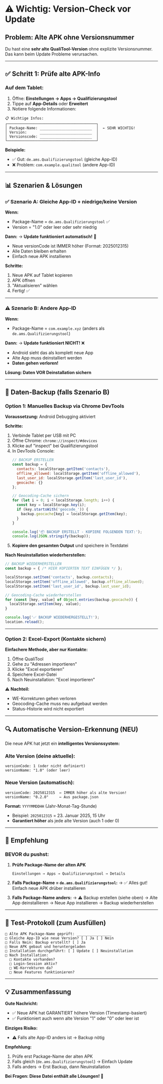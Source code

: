 # ⚠️ Wichtig: Version-Check vor Update

## Problem: Alte APK ohne Versionsnummer

Du hast eine **sehr alte QualiTool-Version** ohne explizite Versionsnummer. Das kann beim Update Probleme verursachen.

---

## ✅ Schritt 1: Prüfe alte APK-Info

### Auf dem Tablet:
1. Öffne: **Einstellungen → Apps → Qualifizierungstool**
2. Tippe auf **App-Details** oder **Erweitert**
3. Notiere folgende Informationen:

```
📋 Wichtige Infos:
┌─────────────────────────────────────────┐
│ Package-Name: ________________________  │  ← SEHR WICHTIG!
│ Version:      ________________________  │
│ Versionscode: ________________________  │
└─────────────────────────────────────────┘
```

**Beispiele:**
- ✅ Gut: `de.ams.Qualifizierungstool` (gleiche App-ID)
- ❌ Problem: `com.example.qualitool` (andere App-ID)

---

## 📊 Szenarien & Lösungen

### ✅ Szenario A: Gleiche App-ID + niedrige/keine Version
**Wenn:**
- Package-Name = `de.ams.Qualifizierungstool` ✅
- Version = "1.0" oder leer oder sehr niedrig

**Dann:**
→ **Update funktioniert automatisch!** 🎉
- Neue versionCode ist IMMER höher (Format: 2025012315)
- Alle Daten bleiben erhalten
- Einfach neue APK installieren

**Schritte:**
1. Neue APK auf Tablet kopieren
2. APK öffnen
3. "Aktualisieren" wählen
4. Fertig! ✅

---

### ⚠️ Szenario B: Andere App-ID
**Wenn:**
- Package-Name = `com.example.xyz` (anders als `de.ams.Qualifizierungstool`)

**Dann:**
→ **Update funktioniert NICHT!** ❌
- Android sieht das als komplett neue App
- Alte App muss deinstalliert werden
- **Daten gehen verloren!**

**Lösung: Daten VOR Deinstallation sichern**

---

## 💾 Daten-Backup (falls Szenario B)

### Option 1: Manuelles Backup via Chrome DevTools

**Voraussetzung:** Android Debugging aktiviert

**Schritte:**
1. Verbinde Tablet per USB mit PC
2. Öffne Chrome: `chrome://inspect/#devices`
3. Klicke auf "inspect" bei Qualifizierungstool
4. In DevTools Console:
   ```javascript
   // BACKUP ERSTELLEN
   const backup = {
     contacts: localStorage.getItem('contacts'),
     offline_allowed: localStorage.getItem('offline_allowed'),
     last_user_id: localStorage.getItem('last_user_id'),
     geocache: {}
   };
   
   // Geocoding-Cache sichern
   for (let i = 0; i < localStorage.length; i++) {
     const key = localStorage.key(i);
     if (key.startsWith('geocode_')) {
       backup.geocache[key] = localStorage.getItem(key);
     }
   }
   
   console.log('📦 BACKUP ERSTELLT - KOPIERE FOLGENDEN TEXT:');
   console.log(JSON.stringify(backup));
   ```
5. **Kopiere den gesamten Output** und speichere in Textdatei

**Nach Neuinstallation wiederherstellen:**
```javascript
// BACKUP WIEDERHERSTELLEN
const backup = { /* HIER KOPIERTEN TEXT EINFÜGEN */ };

localStorage.setItem('contacts', backup.contacts);
localStorage.setItem('offline_allowed', backup.offline_allowed);
localStorage.setItem('last_user_id', backup.last_user_id);

// Geocoding-Cache wiederherstellen
for (const [key, value] of Object.entries(backup.geocache)) {
  localStorage.setItem(key, value);
}

console.log('✅ BACKUP WIEDERHERGESTELLT!');
location.reload();
```

---

### Option 2: Excel-Export (Kontakte sichern)

**Einfachere Methode, aber nur Kontakte:**

1. Öffne QualiTool
2. Gehe zu "Adressen importieren"
3. Klicke "Excel exportieren"
4. Speichere Excel-Datei
5. Nach Neuinstallation: "Excel importieren"

⚠️ **Nachteil:**
- WE-Korrekturen gehen verloren
- Geocoding-Cache muss neu aufgebaut werden
- Status-Historie wird nicht exportiert

---

## 🔍 Automatische Version-Erkennung (NEU)

Die neue APK hat jetzt ein **intelligentes Versionssystem:**

### Alte Version (deine aktuelle):
```
versionCode: 1 (oder nicht definiert)
versionName: "1.0" (oder leer)
```

### Neue Version (automatisch):
```
versionCode: 2025012315  ← IMMER höher als alte Version!
versionName: "0.2.0"     ← Aus package.json
```

**Format:** `YYYYMMDDHH` (Jahr-Monat-Tag-Stunde)
- Beispiel: `2025012315` = 23. Januar 2025, 15 Uhr
- **Garantiert höher** als jede alte Version (auch 1 oder 0)

---

## 🎯 Empfehlung

### BEVOR du pushst:

1. **Prüfe Package-Name der alten APK**
   ```
   Einstellungen → Apps → Qualifizierungstool → Details
   ```

2. **Falls Package-Name = `de.ams.Qualifizierungstool`:**
   → ✅ Alles gut! Einfach neue APK drüber installieren

3. **Falls Package-Name anders:**
   → ⚠️ Backup erstellen (siehe oben)
   → Alte App deinstallieren
   → Neue App installieren
   → Backup wiederherstellen

---

## 📝 Test-Protokoll (zum Ausfüllen)

```
□ Alte APK Package-Name geprüft: ________________
□ Gleiche App-ID wie neue Version? [ ] Ja [ ] Nein
□ Falls Nein: Backup erstellt? [ ] Ja
□ Neue APK gebaut und heruntergeladen
□ Installation durchgeführt: [ ] Update [ ] Neuinstallation
□ Nach Installation:
  □ Kontakte vorhanden?
  □ Login-Session aktiv?
  □ WE-Korrekturen da?
  □ Neue Features funktionieren?
```

---

## 💡 Zusammenfassung

**Gute Nachricht:**
- ✅ Neue APK hat GARANTIERT höhere Version (Timestamp-basiert)
- ✅ Funktioniert auch wenn alte Version "1" oder "0" oder leer ist

**Einziges Risiko:**
- ⚠️ Falls alte App-ID anders ist → Backup nötig

**Empfehlung:**
1. Prüfe erst Package-Name der alten APK
2. Falls gleich (`de.ams.Qualifizierungstool`) → Einfach Update
3. Falls anders → Erst Backup, dann Neuinstallation

**Bei Fragen: Diese Datei enthält alle Lösungen! 📖**
